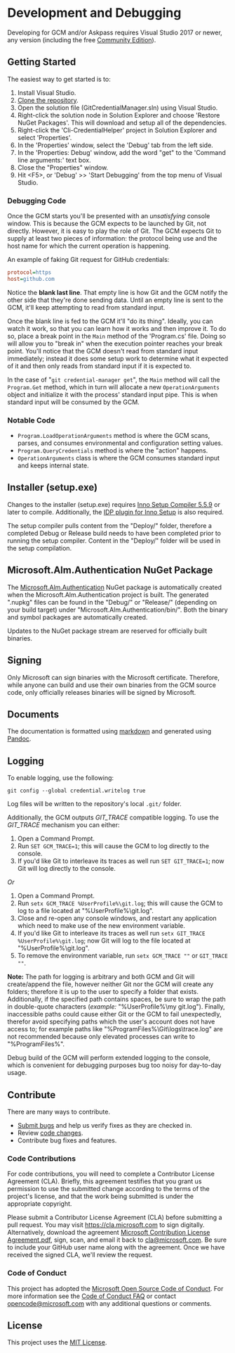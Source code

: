 # Development and Debugging

Developing for GCM and/or Askpass requires Visual Studio 2017 or newer, any version (including the free [Community Edition](https://www.visualstudio.com/products/visual-studio-community-vs)).

## Getting Started

The easiest way to get started is to:

1. Install Visual Studio.
2. [Clone the repository](https://github.com/Microsoft/Git-Credential-Manager-for-Windows.git).
3. Open the solution file (GitCredentialManager.sln) using Visual Studio.
4. Right-click the solution node in Solution Explorer and choose 'Restore NuGet Packages'.
   This will download and setup all of the dependencies.
5. Right-click the 'Cli-CredentialHelper' project in Solution Explorer and select 'Properties'.
6. In the 'Properties' window, select the 'Debug' tab from the left side.
7. In the 'Properties: Debug' window, add the word "get" to the 'Command line arguments:' text box.
8. Close the "Properties" window.
9. Hit \<F5\>, or 'Debug' \>\> 'Start Debugging' from the top menu of Visual Studio.

### Debugging Code

Once the GCM starts you'll be presented with an *unsatisfying* console window.
This is because the GCM expects to be launched by Git, not directly.
However, it is easy to play the role of Git. The GCM expects Git to supply at least two pieces of information: the protocol being use and the host name for which the current operation is happening.

An example of faking Git request for GitHub credentials:

```ini
protocol=https
host=github.com

```

Notice the **blank last line**.
That empty line is how Git and the GCM notify the other side that they're done sending data.
Until an empty line is sent to the GCM, it'll keep attempting to read from standard input.

Once the blank line is fed to the GCM it'll "do its thing".
Ideally, you can watch it work, so that you can learn how it works and then improve it.
To do so, place a break point in the `Main` method of the 'Program.cs' file.
Doing so will allow you to "break in" when the execution pointer reaches your break point.
You'll notice that the GCM doesn't read from standard input immediately; instead it does some setup work to determine what it expected of it and then only reads from standard input if it is expected to.

In the case of "`git credential-manager get`", the `Main` method will call the `Program.Get` method, which in turn will allocate a new `OperationArguments` object and initialize it with the process' standard input pipe.
This is when standard input will be consumed by the GCM.

### Notable Code

* `Program.LoadOperationArguments` method is where the GCM scans, parses, and consumes environmental and configuration setting values.
* `Program.QueryCredentials` method is where the "action" happens.
* `OperationArguments` class is where the GCM consumes standard input and keeps internal state.

## Installer (setup.exe)

Changes to the installer (setup.exe) requires [Inno Setup Compiler 5.5.9](http://www.jrsoftware.org/isinfo.php) or later to compile.
Additionally, the [IDP plugin for Inno Setup](https://mitrichsoftware.wordpress.com/inno-setup-tools/inno-download-plugin/) is also required.

The setup compiler pulls content from the "Deploy/" folder, therefore a completed Debug or Release build needs to have been completed prior to running the setup compiler.
Content in the "Deploy/" folder will be used in the setup compilation.

## Microsoft.Alm.Authentication NuGet Package

The [Microsoft.Alm.Authentication](https://www.nuget.org/packages/Microsoft.Alm.Authentication/) NuGet package is automatically created when the Microsoft.Alm.Authentication project is built.
The generated ".nupkg" files can be found in the "Debug/" or "Release/" (depending on your build target) under "Microsoft.Alm.Authentication/bin/".
Both the binary and symbol packages are automatically created.

Updates to the NuGet package stream are reserved for officially built binaries.

## Signing

Only Microsoft can sign binaries with the Microsoft certificate.
Therefore, while anyone can build and use their own binaries from the GCM source code, only officially releases binaries will be signed by Microsoft.

## Documents

The documentation is formatted using [markdown](https://daringfireball.net/projects/markdown/syntax) and generated using [Pandoc](http://pandoc.org/).

## Logging

To enable logging, use the following:

```shell
git config --global credential.writelog true
```

Log files will be written to the repository's local `.git/` folder.

Additionally, the GCM outputs *GIT_TRACE* compatible logging. To use the *GIT_TRACE* mechanism you can either:

1. Open a Command Prompt.
2. Run `SET GCM_TRACE=1`; this will cause the GCM to log directly to the console.
3. If you'd like Git to interleave its traces as well run `SET GIT_TRACE=1`; now Git will log directly to the console.

_Or_

1. Open a Command Prompt.
2. Run `setx GCM_TRACE %UserProfile%\git.log`; this will cause the GCM to log to a file located at "%UserProfile%\git.log".
3. Close and re-open any console windows, and restart any application which need to make use of the new environment variable.
4. If you'd like Git to interleave its traces as well run `setx GIT_TRACE %UserProfile%\git.log`; now Git will log to the file located at "%UserProfile%\git.log".
5. To remove the environment variable, run `setx GCM_TRACE ""` or `GIT_TRACE ""`.

__Note:__ The path for logging is arbitrary and both GCM and Git will create/append the file, however neither Git nor the GCM will create any folders; therefore it is up to the user to specify a folder that exists.
Additionally, if the specified path contains spaces, be sure to wrap the path in double-quote characters (_example:_ "%UserProfile%\my git.log").
Finally, inaccessible paths could cause either Git or the GCM to fail unexpectedly, therefor avoid specifying paths which the user's account does not have access to; for example paths like "%ProgramFiles%\Git\logs\trace.log" are not recommended because only elevated processes can write to "%ProgramFiles%".

Debug build of the GCM will perform extended logging to the console, which is convenient for debugging purposes bug too noisy for day-to-day usage.

## Contribute

There are many ways to contribute.

* [Submit bugs](https://github.com/Microsoft/Git-Credential-Manager-for-Windows/issues) and help us verify fixes as they are checked in.
* Review [code changes](https://github.com/Microsoft/Git-Credential-Manager-for-Windows/pulls).
* Contribute bug fixes and features.

### Code Contributions

For code contributions, you will need to complete a Contributor License Agreement (CLA).
Briefly, this agreement testifies that you grant us permission to use the submitted change according to the terms of the project's license, and that the work being submitted is under the appropriate copyright.

Please submit a Contributor License Agreement (CLA) before submitting a pull request.
You may visit <https://cla.microsoft.com> to sign digitally.
Alternatively, download the agreement [Microsoft Contribution License Agreement.pdf](https://cla.microsoft.com/cladoc/microsoft-contribution-license-agreement.pdf), sign, scan, and email it back to <cla@microsoft.com>.
Be sure to include your GitHub user name along with the agreement.
Once we have received the signed CLA, we'll review the request.

### Code of Conduct

This project has adopted the [Microsoft Open Source Code of Conduct](https://opensource.microsoft.com/codeofconduct/).
For more information see the [Code of Conduct FAQ](https://opensource.microsoft.com/codeofconduct/faq/) or contact <opencode@microsoft.com> with any additional questions or comments.

## License

This project uses the [MIT License](https://github.com/Microsoft/Git-Credential-Manager-for-Windows/blob/master/LICENSE.txt).
